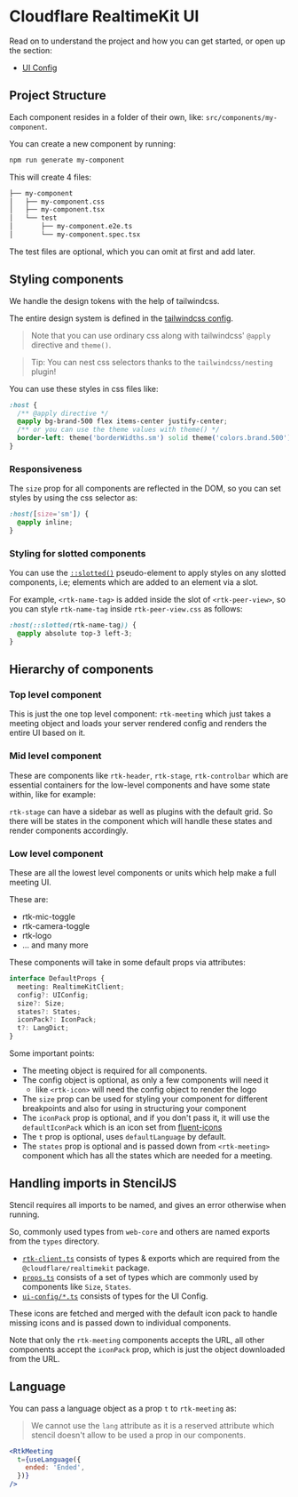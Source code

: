 # Cloudflare RealtimeKit UI

Read on to understand the project and how you can get started, or open up the section:

- [UI Config](./config.md)

## Project Structure

Each component resides in a folder of their own, like: `src/components/my-component`.

You can create a new component by running:

```sh
npm run generate my-component
```

This will create 4 files:

```sh
├── my-component
│   ├── my-component.css
│   ├── my-component.tsx
│   └── test
│       ├── my-component.e2e.ts
│       └── my-component.spec.tsx
```

The test files are optional, which you can omit at first and add later.

## Styling components

We handle the design tokens with the help of tailwindcss.

The entire design system is defined in the [tailwindcss config](../tailwind.config.js).

> Note that you can use ordinary css along with tailwindcss' `@apply` directive and `theme()`.

> Tip: You can nest css selectors thanks to the `tailwindcss/nesting` plugin!

You can use these styles in css files like:

```css
:host {
  /** @apply directive */
  @apply bg-brand-500 flex items-center justify-center;
  /** or you can use the theme values with theme() */
  border-left: theme('borderWidths.sm') solid theme('colors.brand.500');
}
```

### Responsiveness

The `size` prop for all components are reflected in the DOM, so you can set styles by using the css selector as:

```css
:host([size='sm']) {
  @apply inline;
}
```

### Styling for slotted components

You can use the [`::slotted()`](https://developer.mozilla.org/en-US/docs/Web/CSS/::slotted) pseudo-element to apply styles on any slotted components, i.e; elements which are added to an element via a slot.

For example, `<rtk-name-tag>` is added inside the slot of `<rtk-peer-view>`, so you can style `rtk-name-tag` inside `rtk-peer-view.css` as follows:

```css
:host(::slotted(rtk-name-tag)) {
  @apply absolute top-3 left-3;
}
```

## Hierarchy of components

### Top level component

This is just the one top level component: `rtk-meeting` which just takes a meeting object and loads your server rendered config and renders the entire UI based on it.

### Mid level component

These are components like `rtk-header`, `rtk-stage`, `rtk-controlbar` which are essential containers for the low-level components and have some state within, like for example:

`rtk-stage` can have a sidebar as well as plugins with the default grid. So there will be states in the component which will handle these states and render components accordingly.

### Low level component

These are all the lowest level components or units which help make a full meeting UI.

These are:

- rtk-mic-toggle
- rtk-camera-toggle
- rtk-logo
- ... and many more

These components will take in some default props via attributes:

```ts
interface DefaultProps {
  meeting: RealtimeKitClient;
  config?: UIConfig;
  size?: Size;
  states?: States;
  iconPack?: IconPack;
  t?: LangDict;
}
```

Some important points:

- The meeting object is required for all components.
- The config object is optional, as only a few components will need it
  - like `<rtk-icon>` will need the config object to render the logo
- The `size` prop can be used for styling your component for different breakpoints and also for using in structuring your component
- The `iconPack` prop is optional, and if you don't pass it, it will use the `defaultIconPack` which is an icon set from [fluent-icons](https://fluenticons.co/outlined/)
- The `t` prop is optional, uses `defaultLanguage` by default.
- The `states` prop is optional and is passed down from `<rtk-meeting>` component which has all the states which are needed for a meeting.

## Handling imports in StencilJS

Stencil requires all imports to be named, and gives an error otherwise when running.

So, commonly used types from `web-core` and others are named exports from the `types` directory.

- [`rtk-client.ts`](../src/types/rtk-client.ts) consists of types & exports which are required from the `@cloudflare/realtimekit` package.
- [`props.ts`](../src/types/props.ts) consists of a set of types which are commonly used by components like `Size`, `States`.
- [`ui-config/*.ts`](../src/types/ui-config) consists of types for the UI Config.

These icons are fetched and merged with the default icon pack to handle missing icons and is passed down to individual components.

Note that only the `rtk-meeting` components accepts the URL, all other components accept the `iconPack` prop, which is just the object downloaded from the URL.

## Language

You can pass a language object as a prop `t` to `rtk-meeting` as:

> We cannot use the `lang` attribute as it is a reserved attribute which stencil doesn't allow to be used a prop in our components.

```jsx
<RtkMeeting
  t={useLanguage({
    ended: 'Ended',
  })}
/>
```
